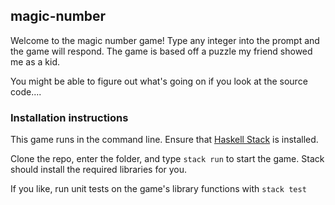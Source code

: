 ## magic-number

Welcome to the magic number game! Type any integer into the prompt and the game will respond. The game is based off a puzzle my friend showed me as a kid.

You might be able to figure out what's going on if you look at the source code....

### Installation instructions

This game runs in the command line. Ensure that [Haskell Stack](https://docs.haskellstack.org/en/stable/README/) is installed.

Clone the repo, enter the folder, and type `stack run` to start the game. Stack should install the required libraries for you.

If you like, run unit tests on the game's library functions with `stack test`

